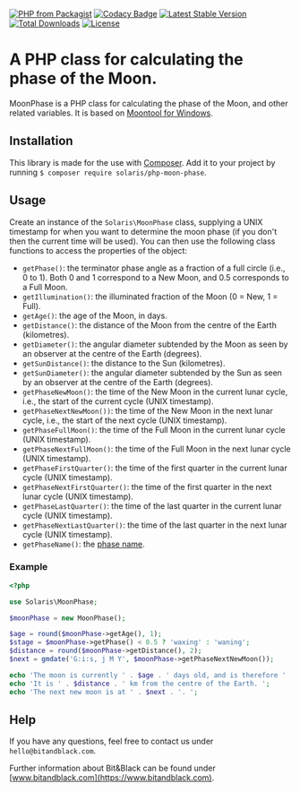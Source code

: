 [![PHP from Packagist](https://img.shields.io/packagist/php-v/solaris/php-moon-phase)](http://www.php.net)
[![Codacy Badge](https://app.codacy.com/project/badge/Grade/cd2e7203326345d582f5b5a5fd2ffc91)](https://www.codacy.com/gh/Moskito89/php-moon-phase/dashboard)
[![Latest Stable Version](https://poser.pugx.org/solaris/php-moon-phase/v/stable)](https://packagist.org/packages/solaris/php-moon-phase)
[![Total Downloads](https://poser.pugx.org/solaris/php-moon-phase/downloads)](https://packagist.org/packages/solaris/php-moon-phase)
[![License](https://poser.pugx.org/solaris/php-moon-phase/license)](https://packagist.org/packages/solaris/php-moon-phase)

# A PHP class for calculating the phase of the Moon.

MoonPhase is a PHP class for calculating the phase of the Moon, and other related variables. It is based on [Moontool for Windows](http://www.fourmilab.ch/moontoolw/).

## Installation

This library is made for the use with [Composer](https://packagist.org/packages/solaris/php-moon-phase). Add it to your project by running `$ composer require solaris/php-moon-phase`.

## Usage

Create an instance of the `Solaris\MoonPhase` class, supplying a UNIX timestamp for when you want to determine the moon phase (if you don't then the current time will be used). You can then use the following class functions to access the properties of the object:

-   `getPhase()`: the terminator phase angle as a fraction of a full circle (i.e., 0 to 1). Both 0 and 1 correspond to a New Moon, and 0.5 corresponds to a Full Moon.
-   `getIllumination()`: the illuminated fraction of the Moon (0 = New, 1 = Full).
-   `getAge()`: the age of the Moon, in days.
-   `getDistance()`: the distance of the Moon from the centre of the Earth (kilometres).
-   `getDiameter()`: the angular diameter subtended by the Moon as seen by an observer at the centre of the Earth (degrees).
-   `getSunDistance()`: the distance to the Sun (kilometres).
-   `getSunDiameter()`: the angular diameter subtended by the Sun as seen by an observer at the centre of the Earth (degrees).
-   `getPhaseNewMoon()`: the time of the New Moon in the current lunar cycle, i.e., the start of the current cycle (UNIX timestamp).
-   `getPhaseNextNewMoon())`: the time of the New Moon in the next lunar cycle, i.e., the start of the next cycle (UNIX timestamp).
-   `getPhaseFullMoon()`: the time of the Full Moon in the current lunar cycle (UNIX timestamp).
-   `getPhaseNextFullMoon()`: the time of the Full Moon in the next lunar cycle (UNIX timestamp).
-   `getPhaseFirstQuarter()`: the time of the first quarter in the current lunar cycle (UNIX timestamp).
-   `getPhaseNextFirstQuarter()`: the time of the first quarter in the next lunar cycle (UNIX timestamp).
-   `getPhaseLastQuarter()`: the time of the last quarter in the current lunar cycle (UNIX timestamp).
-   `getPhaseNextLastQuarter()`: the time of the last quarter in the next lunar cycle (UNIX timestamp).
-   `getPhaseName()`: the [phase name](http://aa.usno.navy.mil/faq/docs/moon_phases.php).

### Example

```php
<?php

use Solaris\MoonPhase;

$moonPhase = new MoonPhase();

$age = round($moonPhase->getAge(), 1);
$stage = $moonPhase->getPhase() < 0.5 ? 'waxing' : 'waning';
$distance = round($moonPhase->getDistance(), 2);
$next = gmdate('G:i:s, j M Y', $moonPhase->getPhaseNextNewMoon());

echo 'The moon is currently ' . $age . ' days old, and is therefore ' . $stage . '. ';
echo 'It is ' . $distance . ' km from the centre of the Earth. ';
echo 'The next new moon is at ' . $next . '. ';
```

## Help

If you have any questions, feel free to contact us under `hello@bitandblack.com`.

Further information about Bit&Black can be found under [www.bitandblack.com](https://www.bitandblack.com).